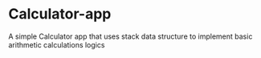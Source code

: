 # Calculator-app
A simple Calculator app that uses stack data structure to implement basic arithmetic calculations logics
